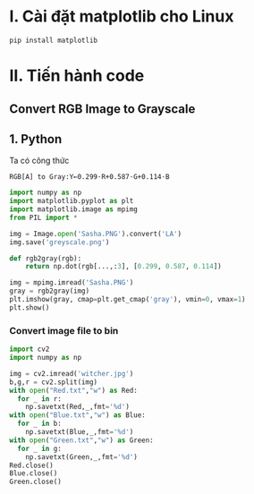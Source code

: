 # I. Cài đặt matplotlib cho Linux
```
pip install matplotlib
```
# II. Tiến hành code
## Convert RGB Image to Grayscale
## 1. Python
Ta có công thức
```
RGB[A] to Gray:Y←0.299⋅R+0.587⋅G+0.114⋅B
```
```python
import numpy as np
import matplotlib.pyplot as plt
import matplotlib.image as mpimg
from PIL import *

img = Image.open('Sasha.PNG').convert('LA')
img.save('greyscale.png')

def rgb2gray(rgb):
    return np.dot(rgb[...,:3], [0.299, 0.587, 0.114])

img = mpimg.imread('Sasha.PNG')     
gray = rgb2gray(img)    
plt.imshow(gray, cmap=plt.get_cmap('gray'), vmin=0, vmax=1)
plt.show()

```
### Convert image file to bin
```python
import cv2
import numpy as np 

img = cv2.imread('witcher.jpg')
b,g,r = cv2.split(img)
with open("Red.txt","w") as Red:
  for _ in r:
    np.savetxt(Red,_,fmt='%d')
with open("Blue.txt","w") as Blue:
  for _ in b:
    np.savetxt(Blue,_,fmt='%d')
with open("Green.txt","w") as Green:
  for _ in g:
    np.savetxt(Green,_,fmt='%d')
Red.close()
Blue.close()
Green.close()
```
